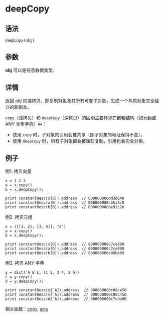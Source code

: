 # deepCopy

## 语法

`deepCopy(obj)`

## 参数

**obj** 可以是任意数据类型。

## 详情

返回 *obj* 的深拷贝。即复制对象及其所有可变子对象，生成一个与原对象完全独立的新副本。

`copy`（浅拷贝）和 `deepCopy`（深拷贝）的区别主要体现在嵌套结构（如元组或 ANY
类型字典）中：

* 使用 `copy` 时，子对象的引用会被共享（即子对象的地址保持不变）。
* 使用 `deepCopy` 时，所有子对象都会被递归复制，引用也会完全分离。

## 例子

例1. 拷贝向量

```
x = 1 2 3
a = x.copy()
b = x.deepCopy();

print constantDesc(x[0]).address  // 000000000dd3d640
print constantDesc(a[0]).address  // 000000000cb5a4c0
print constantDesc(b[0]).address  // 000000000de92c20
```

例2. 拷贝元组

```
x = ([[1, 2], [3, 4]], "a")
a = x.copy()
b = x.deepCopy();

print constantDesc(x[0]).address  // 000000000c7ce880
print constantDesc(a[0]).address  // 000000000c7ce880
print constantDesc(b[0]).address  // 000000000c89be00
```

例3. 拷贝 ANY 字典

```
y = dict(`A`B`C, (1 2, 3 4, 5 6))
c = y.copy()
d = y.deepCopy();

print constantDesc(y[`A]).address  // 000000000c88c450
print constantDesc(c[`A]).address  // 000000000c88c450
print constantDesc(d[`A]).address  // 000000000c7cde00
```

相关函数：[copy](../c/copy.html), [asis](../a/asIs.html)

